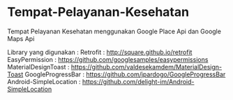 # Tempat-Pelayanan-Kesehatan
Tempat Pelayanan Kesehatan menggunakan Google Place Api dan Google Maps Api 


Library yang digunakan :
Retrofit : http://square.github.io/retrofit
EasyPermission : https://github.com/googlesamples/easypermissions
MaterialDesignToast : https://github.com/valdesekamdem/MaterialDesign-Toast
GoogleProgressBar : https://github.com/jpardogo/GoogleProgressBar
Android-SimpleLocation : https://github.com/delight-im/Android-SimpleLocation
